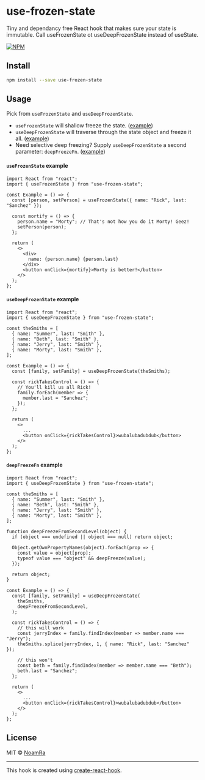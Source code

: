 # use-frozen-state

Tiny and dependancy free React hook that makes sure your state is immutable. Call useFrozenState ot useDeepFrozenState instead of useState.

>

[![NPM](https://img.shields.io/npm/v/use-frozen-state.svg)](https://www.npmjs.com/package/use-frozen-state)

## Install

```bash
npm install --save use-frozen-state
```

## Usage

Pick from `useFrozenState` and `useDeepFrozenState`.

- `useFrozenState` will shallow freeze the state. ([example](#useFrozenState-example))
- `useDeepFrozenState` will traverse through the state object and freeze it all. ([example](#useDeepFrozenState-example))
- Need selective deep freezing? Supply `useDeepFrozenState` a second parameter: `deepFreezeFn`. ([example](#deepFreezeFn-example))

#### `useFrozenState` example

```tsx
import React from "react";
import { useFrozenState } from "use-frozen-state";

const Example = () => {
  const [person, setPerson] = useFrozenState({ name: "Rick", last: "Sanchez" });

  const mortify = () => {
    person.name = "Morty"; // That's not how you do it Morty! Geez!
    setPerson(person);
  };

  return (
    <>
      <div>
        name: {person.name} {person.last}
      </div>
      <button onClick={mortify}>Morty is better!</button>
    </>
  );
};
```

#### `useDeepFrozenState` example

```tsx
import React from "react";
import { useDeepFrozenState } from "use-frozen-state";

const theSmiths = [
  { name: "Summer", last: "Smith" },
  { name: "Beth", last: "Smith" },
  { name: "Jerry", last: "Smith" },
  { name: "Morty", last: "Smith" },
];

const Example = () => {
  const [family, setFamily] = useDeepFrozenState(theSmiths);

  const rickTakesControl = () => {
    // You'll kill us all Rick!
    family.forEach(member => {
      member.last = "Sanchez";
    });
  };

  return (
    <>
      ...
      <button onClick={rickTakesControl}>wubalubadubdub</button>
    </>
  );
};
```

#### `deepFreezeFn` example

```tsx
import React from "react";
import { useDeepFrozenState } from "use-frozen-state";

const theSmiths = [
  { name: "Summer", last: "Smith" },
  { name: "Beth", last: "Smith" },
  { name: "Jerry", last: "Smith" },
  { name: "Morty", last: "Smith" },
];

function deepFreezeFromSecondLevel(object) {
  if (object === undefined || object === null) return object;

  Object.getOwnPropertyNames(object).forEach(prop => {
    const value = object[prop];
    typeof value === "object" && deepFreeze(value);
  });

  return object;
}

const Example = () => {
  const [family, setFamily] = useDeepFrozenState(
    theSmiths,
    deepFreezeFromSecondLevel,
  );

  const rickTakesControl = () => {
    // this will work
    const jerryIndex = family.findIndex(member => member.name === "Jerry");
    theSmiths.splice(jerryIndex, 1, { name: "Rick", last: "Sanchez" });

    // this won't
    const beth = family.findIndex(member => member.name === "Beth");
    beth.last = "Sanchez";
  };

  return (
    <>
      ...
      <button onClick={rickTakesControl}>wubalubadubdub</button>
    </>
  );
};
```

## License

MIT © [NoamRa](https://github.com/NoamRa)

---

This hook is created using [create-react-hook](https://github.com/hermanya/create-react-hook).
